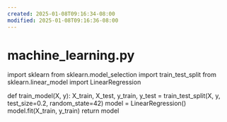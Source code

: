 ```yaml
---
created: 2025-01-08T09:16:34-08:00
modified: 2025-01-08T09:16:36-08:00
---
```


# machine_learning.py

import sklearn
from sklearn.model_selection import train_test_split
from sklearn.linear_model import LinearRegression

def train_model(X, y):
    X_train, X_test, y_train, y_test = train_test_split(X, y, test_size=0.2, random_state=42)
    model = LinearRegression()
    model.fit(X_train, y_train)
    return model
